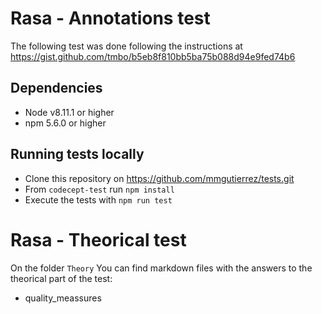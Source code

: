 # Rasa - Annotations test
The following test was done following the instructions at https://gist.github.com/tmbo/b5eb8f810bb5ba75b088d94e9fed74b6

## Dependencies
* Node v8.11.1 or higher
* npm 5.6.0 or higher

## Running tests locally
* Clone this repository on https://github.com/mmgutierrez/tests.git
* From `codecept-test` run `npm install`
* Execute the tests with `npm run test`

# Rasa - Theorical test
On the folder `Theory` You can find markdown files with the answers to the theorical part of the test:
* quality_meassures


